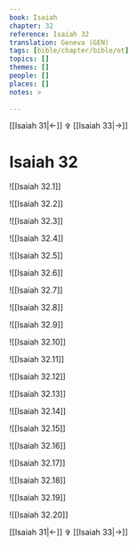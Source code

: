 ```yaml
---
book: Isaiah
chapter: 32
reference: Isaiah 32
translation: Geneva (GEN)
tags: [bible/chapter/bible/ot]
topics: []
themes: []
people: []
places: []
notes: >
  
---
```


[[Isaiah 31|<-]] ✞ [[Isaiah 33|->]]

# Isaiah 32

![[Isaiah 32.1]]

![[Isaiah 32.2]]

![[Isaiah 32.3]]

![[Isaiah 32.4]]

![[Isaiah 32.5]]

![[Isaiah 32.6]]

![[Isaiah 32.7]]

![[Isaiah 32.8]]

![[Isaiah 32.9]]

![[Isaiah 32.10]]

![[Isaiah 32.11]]

![[Isaiah 32.12]]

![[Isaiah 32.13]]

![[Isaiah 32.14]]

![[Isaiah 32.15]]

![[Isaiah 32.16]]

![[Isaiah 32.17]]

![[Isaiah 32.18]]

![[Isaiah 32.19]]

![[Isaiah 32.20]]

[[Isaiah 31|<-]] ✞ [[Isaiah 33|->]]
